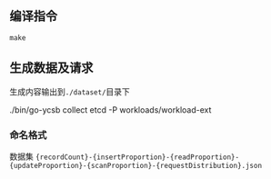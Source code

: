 ## 编译指令
`make`

## 生成数据及请求
生成内容输出到`./dataset/`目录下

./bin/go-ycsb collect etcd -P workloads/workload-ext

### 命名格式
数据集
`{recordCount}-{insertProportion}-{readProportion}-{updateProportion}-{scanProportion}-{requestDistribution}.json`
